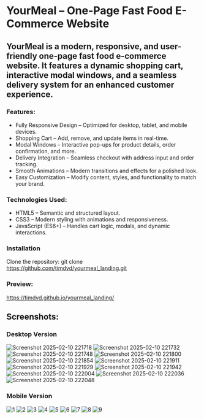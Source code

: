 # YourMeal – One-Page Fast Food E-Commerce Website
## YourMeal is a modern, responsive, and user-friendly one-page fast food e-commerce website. It features a dynamic shopping cart, interactive modal windows, and a seamless delivery system for an enhanced customer experience.

### Features:
 - Fully Responsive Design – Optimized for desktop, tablet, and mobile devices.
 - Shopping Cart – Add, remove, and update items in real-time.
 - Modal Windows – Interactive pop-ups for product details, order confirmation, and more.
 - Delivery Integration – Seamless checkout with address input and order tracking.
 - Smooth Animations – Modern transitions and effects for a polished look.
 - Easy Customization – Modify content, styles, and functionality to match your brand.
   
### Technologies Used:
 - HTML5 – Semantic and structured layout.
 - CSS3 – Modern styling with animations and responsiveness.
 - JavaScript (ES6+) – Handles cart logic, modals, and dynamic interactions.

### Installation
Clone the repository:  git clone https://github.com/timdvd/yourmeal_landing.git  

### Preview:
https://timdvd.github.io/yourmeal_landing/


## Screenshots: 
### Desktop Version
![Screenshot 2025-02-10 221718](https://github.com/user-attachments/assets/8d2d4810-a6ac-40a4-91f5-1fc5b5892786)
![Screenshot 2025-02-10 221732](https://github.com/user-attachments/assets/d5c4ef61-94a9-455f-8373-6b77d02e1859)
![Screenshot 2025-02-10 221748](https://github.com/user-attachments/assets/372d4556-c580-480d-b429-93e316ebf8a1)
![Screenshot 2025-02-10 221800](https://github.com/user-attachments/assets/9507484b-dd80-4e9f-8b3a-b621a4151bf0)
![Screenshot 2025-02-10 221854](https://github.com/user-attachments/assets/d5f20d42-a4d9-422d-8386-13bfac04cd4d)
![Screenshot 2025-02-10 221911](https://github.com/user-attachments/assets/d5c1d367-83a8-4086-a8cd-45a281984f80)
![Screenshot 2025-02-10 221929](https://github.com/user-attachments/assets/d2d2dddd-f8c9-41af-b25b-5f262ad43a76)
![Screenshot 2025-02-10 221942](https://github.com/user-attachments/assets/8d6ab5d1-63d7-4a41-ac72-5aa71783cda1)
![Screenshot 2025-02-10 222004](https://github.com/user-attachments/assets/ac41a040-7fb2-4496-99e7-7a54eafdfec7)
![Screenshot 2025-02-10 222036](https://github.com/user-attachments/assets/2c88e45d-c183-49d6-84ee-9257c250235b)
![Screenshot 2025-02-10 222048](https://github.com/user-attachments/assets/5f9fdefc-5c82-472b-9a63-ca20aaaf143d)

### Mobile Version
![1](https://github.com/user-attachments/assets/35acbc51-8623-4651-a692-ad6880663d88)
![2](https://github.com/user-attachments/assets/69e46fcb-df16-4e3a-a7fc-8e6dac8f3bb6)
![3](https://github.com/user-attachments/assets/68e1ca09-cd8c-41d6-8f38-073ec495432a)
![4](https://github.com/user-attachments/assets/31cfae4b-5bf4-41f8-a154-6170ed65b635)
![5](https://github.com/user-attachments/assets/691d4b68-2368-47f9-ac34-b12e882d276d)
![6](https://github.com/user-attachments/assets/7444e27c-e7cd-42a7-bcad-a2af4b333163)
![7](https://github.com/user-attachments/assets/ba6537e9-4e7d-4e22-99ff-1e7e684efb9b)
![8](https://github.com/user-attachments/assets/afe85449-2893-4718-b230-1fdc9d509abc)
![9](https://github.com/user-attachments/assets/b2da5af6-5970-42a7-95c2-ac6b7df43193)


